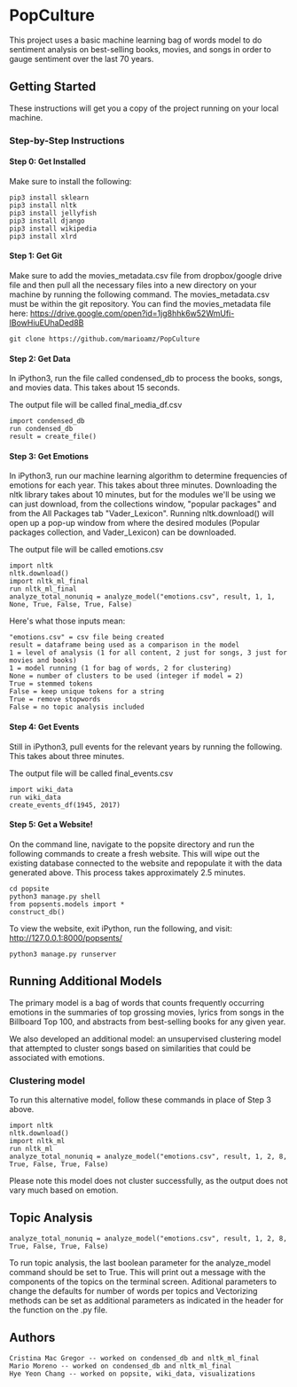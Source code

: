 # PopCulture

This project uses a basic machine learning bag of words model to do sentiment analysis on best-selling books, movies, and songs in order to gauge sentiment over the last 70 years.

## Getting Started

These instructions will get you a copy of the project running on your local machine. 

### Step-by-Step Instructions

#### Step 0: Get Installed

Make sure to install the following:

```
pip3 install sklearn
pip3 install nltk
pip3 install jellyfish
pip3 install django
pip3 install wikipedia
pip3 install xlrd
```

#### Step 1: Get Git

Make sure to add the movies_metadata.csv file from dropbox/google drive file and then pull all the necessary files into a new directory on your machine by running the following command. The movies_metadata.csv must be within the git repository. 
You can find the movies_metadata file here: https://drive.google.com/open?id=1jg8hhk6w52WmUfi-IBowHiuEUhaDed8B

```
git clone https://github.com/marioamz/PopCulture
```

#### Step 2: Get Data
 
In iPython3, run the file called condensed_db to process the books, songs, and movies data. This takes about 15 seconds.

The output file will be called final_media_df.csv

```
import condensed_db
run condensed_db
result = create_file()
```

#### Step 3: Get Emotions

In iPython3, run our machine learning algorithm to determine frequencies of emotions for each year. This takes about three minutes. Downloading the nltk library takes about 10 minutes, but for the modules we'll be using we can just download, from the collections window, "popular packages" and from the All Packages tab "Vader_Lexicon". Running nltk.download() will open up a pop-up window from where the desired modules (Popular packages collection, and Vader_Lexicon) can be downloaded. 

The output file will be called emotions.csv

```
import nltk
nltk.download()
import nltk_ml_final
run nltk_ml_final
analyze_total_nonuniq = analyze_model("emotions.csv", result, 1, 1, None, True, False, True, False)
```
Here's what those inputs mean:

```
"emotions.csv" = csv file being created
result = dataframe being used as a comparison in the model
1 = level of analysis (1 for all content, 2 just for songs, 3 just for movies and books)
1 = model running (1 for bag of words, 2 for clustering)
None = number of clusters to be used (integer if model = 2)
True = stemmed tokens
False = keep unique tokens for a string
True = remove stopwords
False = no topic analysis included
```

#### Step 4: Get Events

Still in iPython3, pull events for the relevant years by running the following. This takes about three minutes.

The output file will be called final_events.csv

```
import wiki_data
run wiki_data
create_events_df(1945, 2017)
```

#### Step 5: Get a Website!

On the command line, navigate to the popsite directory and run the following commands to create a fresh website. 
This will wipe out the existing database connected to the website and repopulate it with the data generated above. This process takes approximately 2.5 minutes.

```
cd popsite
python3 manage.py shell
from popsents.models import *
construct_db()
```

To view the website, exit iPython, run the following, and visit: http://127.0.0.1:8000/popsents/

```
python3 manage.py runserver
```


## Running Additional Models

The primary model is a bag of words that counts frequently occurring emotions in the summaries of top grossing movies, lyrics from songs in the Billboard Top 100, and abstracts from best-selling books for any given year.

We also developed an additional model: an unsupervised clustering model that attempted to cluster songs based on similarities that could be associated with emotions.

### Clustering model

To run this alternative model, follow these commands in place of Step 3 above.

```
import nltk
nltk.download()
import nltk_ml
run nltk_ml
analyze_total_nonuniq = analyze_model("emotions.csv", result, 1, 2, 8, True, False, True, False)
```
Please note this model does not cluster successfully, as the output does not vary much based on emotion.

## Topic Analysis 
```
analyze_total_nonuniq = analyze_model("emotions.csv", result, 1, 2, 8, True, False, True, False)
```
To run topic analysis, the last boolean parameter for the analyze_model command should be set to True. This will print out a message with the components of the topics on the terminal screen. Aditional parameters to change the defaults for number of words per topics and Vectorizing methods can be set as additional parameters as indicated in the header for the function on the .py file. 


## Authors

``` 
Cristina Mac Gregor -- worked on condensed_db and nltk_ml_final
Mario Moreno -- worked on condensed_db and nltk_ml_final
Hye Yeon Chang -- worked on popsite, wiki_data, visualizations
```
